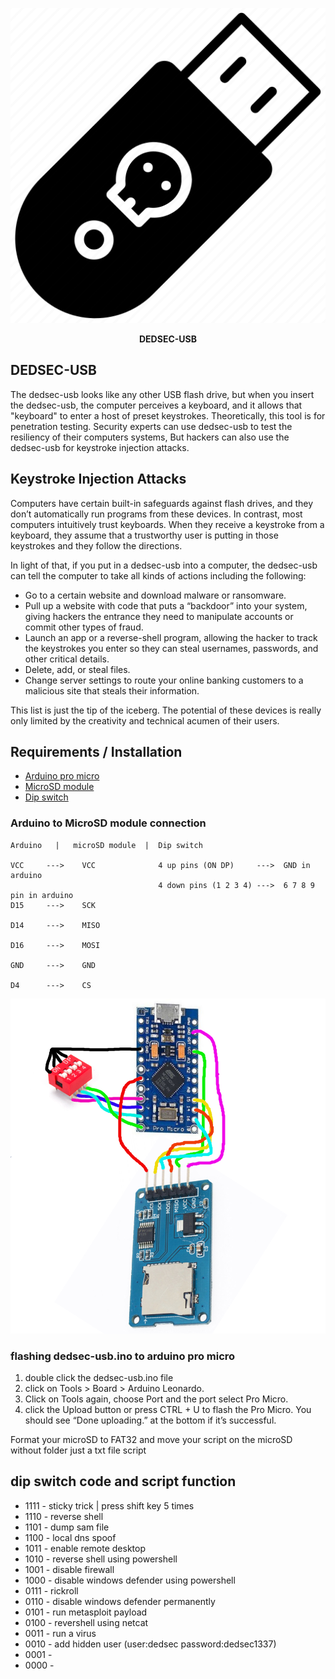   <p align="center">
    <img alt="DEDSEC-USB" src="https://github.com/0xbitx/Dedsec-usb/blob/main/dedsec-usb.png" style="max-width:100%;max-height:100%;" />
  </p>

<p align="center"><strong>DEDSEC-USB</strong>
</p>


## DEDSEC-USB
The dedsec-usb looks like any other USB flash drive, but when you insert the dedsec-usb, the computer perceives a keyboard, and it allows that "keyboard" to enter a host of preset keystrokes. Theoretically, this tool is for penetration testing. Security experts can use dedsec-usb to test the resiliency of their computers systems, But hackers can also use the dedsec-usb for keystroke injection attacks.

## Keystroke Injection Attacks

Computers have certain built-in safeguards against flash drives, and they don’t automatically run programs from these devices. In contrast, most computers intuitively trust keyboards. When they receive a keystroke from a keyboard, they assume that a trustworthy user is putting in those keystrokes and they follow the directions.

In light of that, if you put in a dedsec-usb into a computer, the dedsec-usb can tell the computer to take all kinds of actions including the following:

  -   Go to a certain website and download malware or ransomware.
  -   Pull up a website with code that puts a “backdoor” into your system, giving hackers the entrance they need to manipulate accounts or commit other types of fraud.
  -   Launch an app or a reverse-shell program, allowing the hacker to track the keystrokes you enter so they can steal usernames, passwords, and other critical details.
  -   Delete, add, or steal files.
  -   Change server settings to route your online banking customers to a malicious site that steals their information.

This list is just the tip of the iceberg. The potential of these devices is really only limited by the creativity and technical acumen of their users.


## Requirements / Installation
- [Arduino pro micro](https://lazada.com)
- [MicroSD module](https://lazada.com)
- [Dip switch](https://lazada.com)

### Arduino to MicroSD module connection
```
Arduino   |   microSD module  |  Dip switch

VCC     --->    VCC              4 up pins (ON DP)     --->  GND in arduino
                                 4 down pins (1 2 3 4) --->  6 7 8 9 pin in arduino 
D15     --->    SCK

D14     --->    MISO

D16     --->    MOSI

GND     --->    GND

D4      --->    CS
```
<p align="center">
    <img alt="DEDSEC-USB-LAYOUT" src="https://github.com/0xbitx/Dedsec-usb/blob/main/dedsec-usb-layout.png" style="max-width:100%;max-height:100%;" />
  </p>

### flashing dedsec-usb.ino to arduino pro micro
 
 1. double click the dedsec-usb.ino file
 2. click on Tools > Board > Arduino Leonardo.
 3. Click on Tools again, choose Port and the port select Pro Micro.
 4. click the Upload button or press CTRL + U to flash the Pro Micro. You should see “Done uploading.” at the bottom if it’s successful.

 Format your microSD to FAT32 and move your script on the microSD without folder just a txt file script
  
## dip switch code and script function
- 1111 - sticky trick | press shift key 5 times
- 1110 - reverse shell
- 1101 - dump sam file
- 1100 - local dns spoof
- 1011 - enable remote desktop
- 1010 - reverse shell using powershell
- 1001 - disable firewall
- 1000 - disable windows defender using powershell
- 0111 - rickroll
- 0110 - disable windows defender permanently
- 0101 - run metasploit payload
- 0100 - revershell using netcat
- 0011 - run a virus 
- 0010 - add hidden user (user:dedsec password:dedsec1337)
- 0001 - 
- 0000 -

